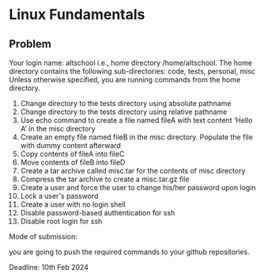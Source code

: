 # Linux Fundamentals

## Problem
Your login name: altschool i.e., home directory /home/altschool. The home directory contains the following sub-directories: code, tests, personal, misc Unless otherwise specified, you are running commands from the home directory.

1. Change directory to the tests directory using absolute pathname
2. Change directory to the tests directory using relative pathname
3. Use echo command to create a file named fileA with text content ‘Hello A’ in the misc directory
4. Create an empty file named fileB in the misc directory. Populate the file with dummy content afterward
5. Copy contents of fileA into fileC
6. Move contents of fileB into fileD
7. Create a tar archive called misc.tar for the contents of misc directory
8. Compress the tar archive to create a misc.tar.gz file
9. Create a user and force the user to change his/her password upon login
10. Lock a user's password
11. Create a user with no login shell
12. Disable password-based authentication for ssh
13. Disable root login for ssh

Mode of submission:

you are going to push the required commands to your github repositories.

Deadline: 10th Feb 2024